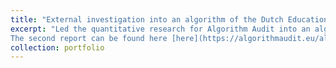 ```yaml
---
title: "External investigation into an algorithm of the Dutch Education Executive Agency"
excerpt: "Led the quantitative research for Algorithm Audit into an algorithm used by Dutch Education Executive Agency (DUO) that was suspected to be profiling against students of non-European migration backgrounds. Based on conclusions from our initial report, the Minister of education apologised for the use of the Algorithm. In a second report, after obtaining data from the Central Bureau of Statistics (CBS), we investigated the sources of predjudice for the algorithm. 
The second report can be found here [here](https://algorithmaudit.eu/algoprudence/cases/aa202402_preventing-prejudice_addendum/), and our code to reproduce findings from the report [here](https://github.com/NGO-Algorithm-Audit/DUO-CUB). A working paper with our findings can be found [here](https://algorithmaudit.eu/pdf-files/technical-tools/UBDT/20250205%20Auditing%20a%20Dutch%20Public%20Sector%20Risk%20Profiling%20Algorithm.pdf)  "
collection: portfolio
---
```


